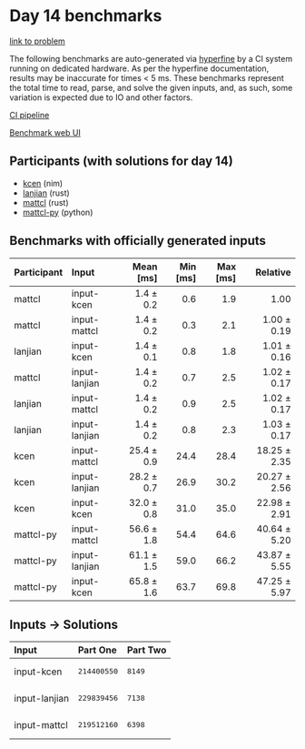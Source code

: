 # Day 14 benchmarks

[link to problem](https://adventofcode.com/2024/day/14)

The following benchmarks are auto-generated via
[hyperfine](https://github.com/sharkdp/hyperfine) by a CI system running on
dedicated hardware. As per the hyperfine documentation, results may be
inaccurate for times < 5 ms. These benchmarks represent the total time to read,
parse, and solve the given inputs, and, as such, some variation is expected due
to IO and other factors.

[CI pipeline](http://ci.papercode.net:8080/teams/main/pipelines/aoc2024)

[Benchmark web UI](https://aoc.ancalagon.black)


## Participants (with solutions for day 14)

- [kcen](https://github.com/kcen/aoc2024) (nim)
- [lanjian](https://github.com/lanjian/aoc-2024) (rust)
- [mattcl](https://github.com/mattcl/aoc2024) (rust)
- [mattcl-py](https://github.com/mattcl/aoc2024-py) (python)


## Benchmarks with officially generated inputs

| Participant | Input | Mean [ms] | Min [ms] | Max [ms] | Relative |
|:---|:---|---:|---:|---:|---:|
| mattcl | input-kcen | 1.4 ± 0.2 | 0.6 | 1.9 | 1.00 |
| mattcl | input-mattcl | 1.4 ± 0.2 | 0.3 | 2.1 | 1.00 ± 0.19 |
| lanjian | input-kcen | 1.4 ± 0.1 | 0.8 | 1.8 | 1.01 ± 0.16 |
| mattcl | input-lanjian | 1.4 ± 0.2 | 0.7 | 2.5 | 1.02 ± 0.17 |
| lanjian | input-mattcl | 1.4 ± 0.2 | 0.9 | 2.5 | 1.02 ± 0.17 |
| lanjian | input-lanjian | 1.4 ± 0.2 | 0.8 | 2.3 | 1.03 ± 0.17 |
| kcen | input-mattcl | 25.4 ± 0.9 | 24.4 | 28.4 | 18.25 ± 2.35 |
| kcen | input-lanjian | 28.2 ± 0.7 | 26.9 | 30.2 | 20.27 ± 2.56 |
| kcen | input-kcen | 32.0 ± 0.8 | 31.0 | 35.0 | 22.98 ± 2.91 |
| mattcl-py | input-mattcl | 56.6 ± 1.8 | 54.4 | 64.6 | 40.64 ± 5.20 |
| mattcl-py | input-lanjian | 61.1 ± 1.5 | 59.0 | 66.2 | 43.87 ± 5.55 |
| mattcl-py | input-kcen | 65.8 ± 1.6 | 63.7 | 69.8 | 47.25 ± 5.97 |


## Inputs -> Solutions

| Input | Part One | Part Two |
|:---|:---|:---|
|input-kcen|<pre>214400550</pre>|<pre>8149</pre>|
|input-lanjian|<pre>229839456</pre>|<pre>7138</pre>|
|input-mattcl|<pre>219512160</pre>|<pre>6398</pre>|